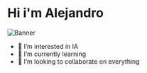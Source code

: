 
 # **Hi i'm Alejandro**

![Banner](https://github.com/AlejandroBast/AlejandroBast/assets/161093543/29e72771-0445-430a-9d72-e0041180cd29)



- 👀 I’m interested in IA
- 🌱 I’m currently learning 
- 💞️ I’m looking to collaborate on everything

<!---
AlejandroBast/AlejandroBast is a ✨ special ✨ repository because its `README.md` (this file) appears on your GitHub profile.
You can click the Preview link to take a look at your changes.
--->

